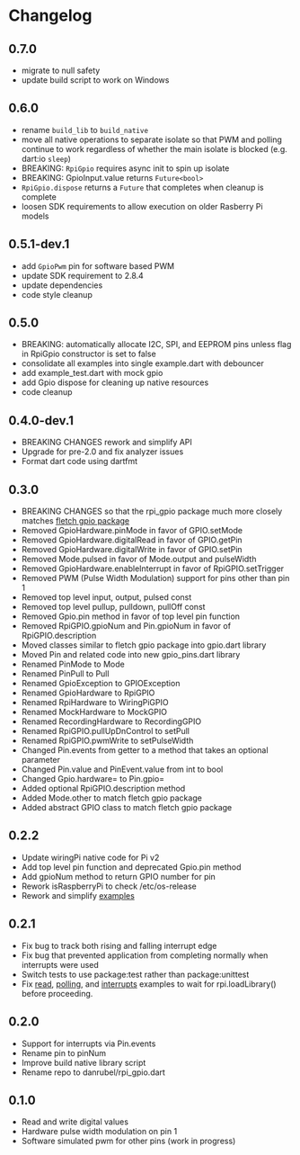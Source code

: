 # Changelog

## 0.7.0
* migrate to null safety
* update build script to work on Windows

## 0.6.0
 * rename `build_lib` to `build_native`
 * move all native operations to separate isolate so that PWM and polling continue to work
   regardless of whether the main isolate is blocked (e.g. dart:io `sleep`)
 * BREAKING: `RpiGpio` requires async init to spin up isolate
 * BREAKING: GpioInput.value returns `Future<bool>`
 * `RpiGpio.dispose` returns a `Future` that completes when cleanup is complete
 * loosen SDK requirements to allow execution on older Rasberry Pi models

## 0.5.1-dev.1
 * add `GpioPwm` pin for software based PWM
 * update SDK requirement to 2.8.4
 * update dependencies
 * code style cleanup

## 0.5.0
 * BREAKING: automatically allocate I2C, SPI, and EEPROM pins
     unless flag in RpiGpio constructor is set to false
 * consolidate all examples into single example.dart with debouncer
 * add example_test.dart with mock gpio
 * add Gpio dispose for cleaning up native resources
 * code cleanup

## 0.4.0-dev.1
 * BREAKING CHANGES rework and simplify API
 * Upgrade for pre-2.0 and fix analyzer issues
 * Format dart code using dartfmt

## 0.3.0
 * BREAKING CHANGES so that the rpi_gpio package much more closely matches
    [fletch gpio package](https://github.com/dart-lang/fletch/blob/master/pkg/gpio/lib/gpio.dart)
 * Removed GpioHardware.pinMode         in favor of GPIO.setMode
 * Removed GpioHardware.digitalRead     in favor of GPIO.getPin
 * Removed GpioHardware.digitalWrite    in favor of GPIO.setPin
 * Removed Mode.pulsed                  in favor of Mode.output and pulseWidth
 * Removed GpioHardware.enableInterrupt in favor of RpiGPIO.setTrigger
 * Removed PWM (Pulse Width Modulation) support for pins other than pin 1
 * Removed top level input, output, pulsed const
 * Removed top level pullup, pulldown, pullOff const
 * Removed Gpio.pin method in favor of top level pin function
 * Removed RpiGPIO.gpioNum and Pin.gpioNum in favor of RpiGPIO.description
 * Moved classes similar to fletch gpio package into gpio.dart library
 * Moved Pin and related code into new gpio_pins.dart library
 * Renamed PinMode to Mode
 * Renamed PinPull to Pull
 * Renamed GpioException           to GPIOException
 * Renamed GpioHardware            to RpiGPIO
 * Renamed RpiHardware             to WiringPiGPIO
 * Renamed MockHardware            to MockGPIO
 * Renamed RecordingHardware       to RecordingGPIO
 * Renamed RpiGPIO.pullUpDnControl to setPull
 * Renamed RpiGPIO.pwmWrite        to setPulseWidth
 * Changed Pin.events from getter to a method that takes an optional parameter
 * Changed Pin.value and PinEvent.value from int to bool
 * Changed Gpio.hardware= to Pin.gpio=
 * Added optional RpiGPIO.description method
 * Added Mode.other to match fletch gpio package
 * Added abstract GPIO class to match fletch gpio package

## 0.2.2

 * Update wiringPi native code for Pi v2
 * Add top level pin function and deprecated Gpio.pin method
 * Add gpioNum method to return GPIO number for pin
 * Rework isRaspberryPi to check /etc/os-release
 * Rework and simplify [examples](example)

## 0.2.1

 * Fix bug to track both rising and falling interrupt edge
 * Fix bug that prevented application from completing normally when interrupts were used
 * Switch tests to use package:test rather than package:unittest
 * Fix [read](example/read.dart), [polling](example/polling.dart), and [interrupts](example/interrupts.dart) examples
   to wait for rpi.loadLibrary() before proceeding.

## 0.2.0

 * Support for interrupts via Pin.events
 * Rename pin to pinNum
 * Improve build native library script
 * Rename repo to danrubel/rpi_gpio.dart

## 0.1.0

 * Read and write digital values
 * Hardware pulse width modulation on pin 1
 * Software simulated pwm for other pins (work in progress)
